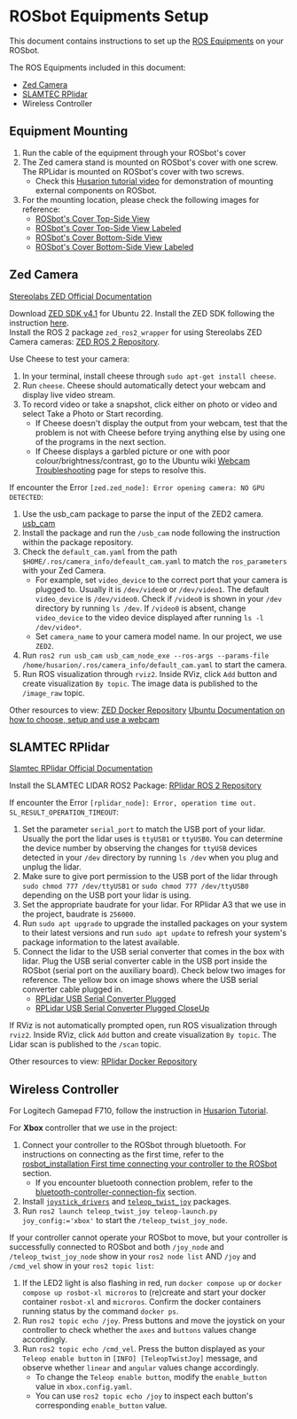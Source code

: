 # ROSbot Equipments Setup

This document contains instructions to set up the [ROS Equipments](https://husarion.com/tutorials/ros-equipment/) on your ROSbot.

The ROS Equipments included in this document:
- [Zed Camera](https://husarion.com/tutorials/ros-equipment/zed/)
- [SLAMTEC RPlidar](https://husarion.com/tutorials/ros-equipment/rplidar/)
- Wireless Controller

## Equipment Mounting
1. Run the cable of the equipment through your ROSbot's cover
2. The Zed camera stand is mounted on ROSbot's cover with one screw. The RPLidar is mounted on ROSbot's cover with two screws.
   - Check this [Husarion tutorial video](https://youtu.be/FKI4aFbu7lo) for demonstration of mounting external components on ROSbot.
3. For the mounting location, please check the following images for reference:
   - [ROSbot's Cover Top-Side View](image/ROSbot's%20Cover%20Top.jpg)
   - [ROSbot's Cover Top-Side View Labeled](image/ROSbot's%20Cover%20Top%20Labeled.jpg)
   - [ROSbot's Cover Bottom-Side View](image/ROSbot's%20Cover%20Bottom.jpg)
   - [ROSbot's Cover Bottom-Side View Labeled](image/ROSbot's%20Cover%20Bottom%20Labeled.jpg)

## Zed Camera
[Stereolabs ZED Official Documentation](https://www.stereolabs.com/docs/)

Download [ZED SDK v4.1](https://www.stereolabs.com/developers/release) for Ubuntu 22. Install the ZED SDK following the instruction [here](https://www.stereolabs.com/docs/installation/linux#download-and-install-the-zed-sdk).\
Install the ROS 2 package `zed_ros2_wrapper` for using Stereolabs ZED Camera cameras: [ZED ROS 2 Repository](https://github.com/stereolabs/zed-ros2-wrapper).

Use Cheese to test your camera:
1. In your terminal, install cheese through `sudo apt-get install cheese`.
2. Run `cheese`. Cheese should automatically detect your webcam and display live video stream.
3. To record video or take a snapshot, click either on photo or video and select Take a Photo or Start recording.
   - If Cheese doesn't display the output from your webcam, test that the problem is not with Cheese before trying anything else by using one of the programs in the next section.
   - If Cheese displays a garbled picture or one with poor colour/brightness/contrast, go to the Ubuntu wiki [Webcam Troubleshooting](https://help.ubuntu.com/community/Webcam/Troubleshooting) page for steps to resolve this.

If encounter the Error `[zed.zed_node]: Error opening camera: NO GPU DETECTED`:
1. Use the usb_cam package to parse the input of the ZED2 camera.
[usb_cam](https://github.com/ros-drivers/usb_cam)
2. Install the package and run the `/usb_cam` node following the instruction within the package repository.
3. Check the `default_cam.yaml` from the path `$HOME/.ros/camera_info/defeault_cam.yaml` to match the `ros_parameters` with your Zed Camera. 
   - For example, set `video_device` to the correct port that your camera is plugged to. Usually it is `/dev/video0` or `/dev/video1`.
     The default `video_device` is `/dev/video0`. Check if `/video0` is shown in your `/dev` directory by running `ls /dev`. If `/video0` is absent, change `video_device` to the video device displayed after running `ls -l /dev/video*`.
   - Set `camera_name` to your camera model name. In our project, we use `ZED2`.
4. Run `ros2 run usb_cam usb_cam_node_exe --ros-args --params-file /home/husarion/.ros/camera_info/default_cam.yaml` to start the camera.
5. Run ROS visualization through `rviz2`. Inside RViz, click `Add` button and create visualization `By topic`. The image data is published to the `/image_raw` topic.

Other resources to view:
[ZED Docker Repository](https://github.com/husarion/zed-docker)
[Ubuntu Documentation on how to choose, setup and use a webcam](https://help.ubuntu.com/community/Webcam)

## SLAMTEC RPlidar
[Slamtec RPlidar Official Documentation](https://www.slamtec.com/en/) 

Install the SLAMTEC LIDAR ROS2 Package: [RPlidar ROS 2 Repository](https://github.com/Slamtec/rplidar_ros/tree/ros2/)

If encounter the Error `[rplidar_node]: Error, operation time out. SL_RESULT_OPERATION_TIMEOUT`:
1. Set the parameter `serial_port` to match the USB port of your lidar. Usually the port the lidar uses is `ttyUSB1` or `ttyUSB0`. You can determine the device number by observing the changes for `ttyUSB` devices detected in your `/dev` directory by running `ls /dev` when you plug and unplug the lidar. 
2. Make sure to give port permission to the USB port of the lidar through `sudo chmod 777 /dev/ttyUSB1` or `sudo chmod 777 /dev/ttyUSB0` depending on the USB port your lidar is using.
3. Set the appropriate baudrate for your lidar. For RPlidar A3 that we use in the project, baudrate is `256000`.
4. Run `sudo apt upgrade` to upgrade the installed packages on your system to their latest versions and run `sudo apt update` to refresh your system's package information to the latest available. 
5. Connect the lidar to the USB serial converter that comes in the box with lidar. Plug the USB serial converter cable in the USB port inside the ROSbot (serial port on the auxiliary board). Check below two images for reference. The yellow box on image shows where the USB serial converter cable plugged in.
   - [RPLidar USB Serial Converter Plugged](image/RPLidar%20USB%20Serial%20Converter%20Plugged.jpg)
   - [RPLidar USB Serial Converter Plugged CloseUp](image/RPLidar%20USB%20Serial%20Converter%20Plugged%20CloseUp.png)

If RViz is not automatically prompted open, run ROS visualization through `rviz2`. Inside RViz, click `Add` button and create visualization `By topic`. The Lidar scan is published to the `/scan` topic.

Other resources to view:
[RPlidar Docker Repository](https://github.com/husarion/rplidar-docker)

## Wireless Controller

For Logitech Gamepad F710, follow the instruction in [Husarion Tutorial](https://husarion.com/tutorials/ros-equipment/gamepad-f710/).

For **Xbox** controller that we use in the project:
1. Connect your controller to the ROSbot through bluetooth. For instructions on connecting as the first time, refer to the [rosbot_installation First time connecting your controller to the ROSbot](rosbot_installation.md#first-time-connecting-your-controller-to-the-rosbot) section.
   - If you encounter bluetooth connection problem, refer to the [bluetooth-controller-connection-fix](rosbot_installation.md#bluetooth-controller-connection-fix) section.
3. Install [`joystick_drivers`](https://github.com/ros-drivers/joystick_drivers/tree/ros2?tab=readme-ov-file) and [`teleop_twist_joy`](https://github.com/ros2/teleop_twist_joy/tree/humble) packages.
3. Run `ros2 launch teleop_twist_joy teleop-launch.py joy_config:='xbox'` to start the `/teleop_twist_joy_node`.

If your controller cannot operate your ROSbot to move, but your controller is successfully connected to ROSbot and both `/joy_node` and `/teleop_twist_joy_node` show in your `ros2 node list` AND `/joy` and `/cmd_vel` show in your `ros2 topic list`:
1. If the LED2 light is also flashing in red, run `docker compose up` or `docker compose up rosbot-xl microros` to (re)create and start your docker container `rosbot-xl` and `microros`. 
Confirm the docker containers running status by the command `docker ps`.
2. Run `ros2 topic echo /joy`. Press buttons and move the joystick on your controller to check whether the `axes` and `buttons` values change accordingly.
3. Run `ros2 topic echo /cmd_vel`. Press the button displayed as your `Teleop enable button` in `[INFO] [TeleopTwistJoy]` message, and observe whether `linear` and `angular` values change accordingly.
   - To change the `Teleop enable button`, modify the `enable_button` value in `xbox.config.yaml`.
   - You can use `ros2 topic echo /joy` to inspect each button's corresponding `enable_button` value.
